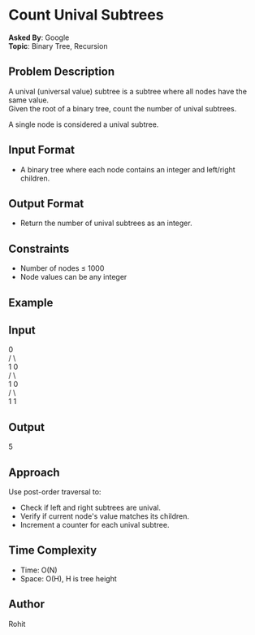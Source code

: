 # Count Unival Subtrees

**Asked By**: Google  
**Topic**: Binary Tree, Recursion

## Problem Description

A unival (universal value) subtree is a subtree where all nodes have the same value.  
Given the root of a binary tree, count the number of unival subtrees.

A single node is considered a unival subtree.

## Input Format

- A binary tree where each node contains an integer and left/right children.

## Output Format

- Return the number of unival subtrees as an integer.

## Constraints

- Number of nodes ≤ 1000  
- Node values can be any integer

## Example

## Input
 0 <br>
 / \ <br>
 1 0 <br>
 / \ <br>
 1 0 <br>
 / \ <br>
 1 1 <br>

## Output
5 <br>

## Approach

Use post-order traversal to:
- Check if left and right subtrees are unival.
- Verify if current node's value matches its children.
- Increment a counter for each unival subtree.

## Time Complexity

- Time: O(N)  
- Space: O(H), H is tree height

## Author

Rohit
